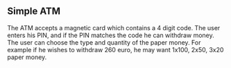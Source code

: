 ## Simple ATM

The ATM accepts a magnetic card which contains a 4 digit code. The user enters his PIN, and if the PIN matches the code he can withdraw money. The user can choose the type and quantity of the paper money. For example if he wishes to withdraw 260 euro, he may want 1x100, 2x50, 3x20 paper money.
